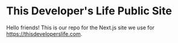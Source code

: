# This Developer's Life Public Site

Hello friends! This is our repo for the Next.js site we use for https://thisdeveloperslife.com.
